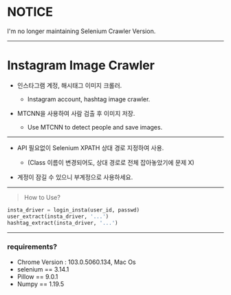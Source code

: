 # NOTICE
I'm no longer maintaining Selenium Crawler Version.

<hr>

# Instagram Image Crawler 


- 인스타그램 계정, 해시태그 이미지 크롤러.
    - Instagram account, hashtag image crawler.

- MTCNN을 사용하여 사람 검출 후 이미지 저장.
    - Use MTCNN to detect people and save images.

--- 

- API 필요없이 Selenium XPATH 상대 경로 지정하여 사용. 
    - (Class 이름이 변경되어도, 상대 경로로 전체 잡아놓았기에 문제 X)

- 계정이 잠길 수 있으니 부계정으로 사용하세요. 

--- 

> How to Use? 

```python
insta_driver = login_insta(user_id, passwd)
user_extract(insta_driver, '...')
hashtag_extract(insta_driver, '...')
```

--- 
### requirements?

- Chrome Version : 103.0.5060.134, Mac Os
- selenium == 3.14.1
- Pillow == 9.0.1
- Numpy == 1.19.5
